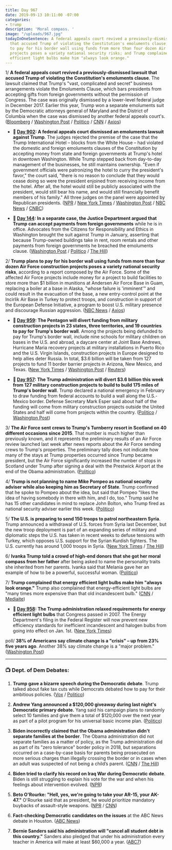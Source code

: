 ```yaml
---
title: Day 967
date: 2019-09-13 10:11:00 -07:00
categories:
- trump
description: 'Moral compass. '
image: "/uploads/967.jpg"
todayInOneSentence: A federal appeals court revived a previously-dismissed lawsuit
  that accused Trump of violating the Constitution's emoluments clause; Trump's plan
  to pay for his border wall using funds from more than four dozen Air Force construction
  projects poses a variety national security risks; and Trump complained that energy
  efficient light bulbs make him "always look orange."
---
```


1/ **A federal appeals court revived a previously-dismissed lawsuit that accused Trump of violating the Constitution's emoluments clause**. The lawsuit claimed that Trump's "vast, complicated and secret" business arrangements violate the Emoluments Clause, which bars presidents from accepting gifts from foreign governments without the permission of Congress. The case was originally dismissed by a lower-level federal judge in December 2017. Earlier this year, Trump won a separate emoluments suit by the Democratic attorneys general of Maryland and the District of Columbia when the case was dismissed by another federal appeals court's. ([Bloomberg](https://www.bloomberg.com/news/articles/2019-09-13/trump-must-face-suit-by-ethics-watchdog-appeals-court-says) / [Washington Post](https://beta.washingtonpost.com/politics/appeals-court-revives-lawsuit-saying-trump-is-violating-the-constitution-by-doing-business-with-foreign-governments/2019/09/13/0861b010-d632-11e9-9343-40db57cf6abd_story.html) / [Politico](https://www.politico.com/story/2019/09/13/trump-foreign-corruption-lawsuit-1494571) / [CNN](https://www.cnn.com/2019/09/13/politics/donald-trump-ethics-lawsuit/index.html) / [Axios](https://www.axios.com/trump-emoluments-clause-lawsuit-second-circuit-083b5ade-c983-4566-af9c-50e30aedf7a6.html))

* **📌 [Day 902](https://whatthefuckjusthappenedtoday.com/2019/07/10/day-902/#3-a-federal-appeals-court-dismissed): A federal appeals court dismissed an emoluments lawsuit against Trump**. The judges rejected the premise of the case that the Trump International Hotel – blocks from the White House – had violated the domestic and foreign emoluments clauses of the Constitution by accepting money from state and foreign governments at Trump's hotel in downtown Washington. While Trump stepped back from day-to-day management of the businesses, he still maintains ownership. "Even if government officials were patronizing the hotel to curry the president's favor," the court said, "there is no reason to conclude that they would cease doing so were the president enjoined from receiving income from the hotel. After all, the hotel would still be publicly associated with the president, would still bear his name, and would still financially benefit members of his family." All three judges on the panel were appointed by Republican presidents. ([NPR](https://www.npr.org/2019/07/10/740258653/appeals-court-dismisses-emoluments-lawsuit-against-trump) / [New York Times](https://www.nytimes.com/2019/07/10/us/politics/trump-hotel-emoluments-constitution.html) / [Washington Post](https://www.washingtonpost.com/local/legal-issues/appeals-court-dismisses-emoluments-lawsuit-involving-president-trumps-dc-hotel/2019/07/10/4a4b6190-886e-11e9-98c1-e945ae5db8fb_story.html) / [NBC News](https://www.nbcnews.com/politics/donald-trump/appeals-court-dismisses-emoluments-clause-case-against-trump-n1028216) / [CNBC](https://www.cnbc.com/2019/07/10/trump-wins-dismissal-of-emoluments-suit.html))

* **📌 [Day 144](https://whatthefuckjusthappenedtoday.com/2017/06/12/Day-144/#5-in-a-separate-case-the-justice-dep): In a separate case, the Justice Department argued that Trump can accept payments from foreign governments** while he is in office. Advocates from the Citizens for Responsibility and Ethics in Washington brought the suit against Trump in January, asserting that because Trump-owned buildings take in rent, room rentals and other payments from foreign governments he breached the emoluments clause. ([Washington Post](https://www.washingtonpost.com/politics/foreign-payments-to-trumps-businesses-are-legally-permitted-argues-justice-department/2017/06/10/e66c7312-4d8c-11e7-a186-60c031eab644_story.html) / [Politico](http://www.politico.com/story/2017/06/09/trump-foreign-payments-emoluments-feds-239380) / [The Hill](http://thehill.com/homenews/administration/337210-doj-lawyers-argue-trump-can-accept-payments-from-foreign-governments?rnd=1497052482))

2/ **Trump plans to pay for his border wall using funds from more than four dozen Air Force construction projects poses a variety national security risks**, according to a report composed by the Air Force. Some of the affected Air Force projects include money for a project to build facilities to store more than $1 billion in munitions at Andersen Air Force Base in Guam, replacing a boiler at a base in Alaska, "whose failure is 'imminent'" and could result in the evacuation of the base, a new entry-control point at the Incirlik Air Base in Turkey to protect troops, and construction in support of the European Defense Initiative, a program to boost U.S. military presence and discourage Russian aggression. ([NBC News](https://www.nbcnews.com/news/military/trump-s-plan-pay-border-wall-air-force-funds-risks-n1054091) / [Axios](https://www.axios.com/trump-border-wall-divert-air-force-funds-national-security-risks-2b49e2e4-9c91-451c-a0c3-fc2d94a9b8f1.html))

* **📌 [Day 959](https://whatthefuckjusthappenedtoday.com/2019/09/05/day-959/#1-the-pentagon-will-divert-funding-f): The Pentagon will divert funding from military construction projects in 23 states, three territories, and 19 countries to pay for Trump's border wall**. Among the projects being defunded to pay for Trump's border wall, include nine schools for military children on bases in the U.S. and abroad, a daycare center at Joint Base Andrews, Hurricane Maria recovery projects at military installations in Puerto Rico and the U.S. Virgin Islands, construction projects in Europe designed to help allies deter Russia. In total, $3.6 billion will be taken from 127 projects to fund 11 border barrier projects in Arizona, New Mexico, and Texas. ([New York Times](https://www.nytimes.com/2019/09/04/us/politics/pentagon-projects-border-wall.html) / [Washington Post](https://www.washingtonpost.com/world/national-security/pentagon-tells-congress-which-projects-it-will-defund-to-pay-for-trumps-wall/2019/09/04/5b2a50fe-cf34-11e9-9031-519885a08a86_story.html) / [Reuters](https://www.reuters.com/article/us-usa-immigration-pentagon-idUSKCN1VP2VY))

* **📌 [Day 957](https://whatthefuckjusthappenedtoday.com/2019/09/03/day-957/#5-the-trump-administration-will-dive): The Trump administration will divert $3.6 billion this week from 127 military construction projects to build to build 175 miles of Trump's border wall**. Trump declared a national emergency in February to draw funding from federal accounts to build a wall along the U.S.-Mexico border. Defense Secretary Mark Esper said about half of the funding will come from military construction projects outside the United States and half will come from projects within the country. ([Politico](https://www.politico.com/story/2019/09/03/trump-administration-prepares-to-raid-military-projects-for-border-wall-1479981) / [Washington Post](https://www.washingtonpost.com/news/politics/wp/2019/09/03/pentagon-to-take-money-from-127-projects-to-pay-for-3-6-billion-in-border-wall-construction/))

3/ **The Air Force sent crews to Trump's Turnberry resort in Scotland on 40 different occasions since 2015**. That number is much higher than previously known, and it represents the preliminary results of an Air Force review launched last week after news reports about the Air Force sending crews to Trump's properties. The preliminary tally does not indicate how many of the stays at Trump properties occurred since Trump became president, but the Air Force significantly increased the number of stops in Scotland under Trump after signing a deal with the Prestwick Airport at the end of the Obama administration. ([Politico](https://www.politico.com/story/2019/09/12/air-force-trump-scottish-resort-1493624))

4/ **Trump is not planning to name Mike Pompeo as national security adviser while also keeping him as Secretary of State**. Trump confirmed that he spoke to Pompeo about the idea, but said that Pompeo "likes the idea of having somebody in there with him, and I do, too." Trump said he has 15 other candidates in mind to replace John Bolton, who Trump fired as national security adviser earlier this week. ([Politico](https://www.politico.com/story/2019/09/12/trump-wont-name-pompeo-national-security-adviser-1493611))

5/ **The U.S. is preparing to send 150 troops to patrol northeastern Syria**. Trump announced a withdrawal of U.S. forces from Syria last December, but the new troop deployment is part of an expanding series of military and diplomatic steps the U.S. has taken in recent weeks to defuse tensions with Turkey, which opposes U.S. support for the Syrian Kurdish fighters. The U.S. currently has around 1,000 troops in Syria. ([New York Times](https://www.nytimes.com/2019/09/12/world/middleeast/syria-war.html) / [The Hill](https://thehill.com/policy/defense/461228-us-could-deploy-150-troops-to-syria-report))

6/ **Ivanka Trump told a crowd of high-end donors that she got her moral compass from her father** after being asked to name the personality traits she inherited from her parents. Ivanka said that Melania gave her an example of how to be a powerful, successful woman. ([Politico](https://www.politico.com/story/2019/09/13/ivanka-trump-donors-1488704))

7/ **Trump complained that energy efficient light bulbs make him "always look orange."** Trump also complained that energy-efficient light bulbs are "many times more expensive than that old incandescent bulb." ([CNN](https://www.cnn.com/2019/09/13/politics/trump-orange-light-bulbs/index.html) / [Mediaite](https://www.mediaite.com/trump/trump-blames-his-orange-appearance-on-energy-efficient-light-bulbs/))

* **📌 [Day 958](https://whatthefuckjusthappenedtoday.com/2019/09/04/day-958/#2-the-trump-administration-relaxed-r): The Trump administration relaxed requirements for energy efficient light bulbs** that Congress passed in 2007. The Energy Department's filing in the Federal Register will now prevent new efficiency standards for inefficient incandescent and halogen bulbs from going into effect on Jan. 1st. ([New York Times](https://www.nytimes.com/2019/09/04/climate/trump-light-bulb-rollback.html))

poll/ **38% of Americans say climate change is a "crisis" – up from 23% five years ago**. Another 38% say climate change is a "major problem." ([Washington Post](https://beta.washingtonpost.com/climate-environment/americans-increasingly-see-climate-change-as-a-crisis-poll-shows/2019/09/12/74234db0-cd2a-11e9-87fa-8501a456c003_story.html))

---

### 📺 Dept. of Dem Debates:

1. **Trump gave a bizarre speech during the Democratic debate**. Trump talked about fake tax cuts while Democrats debated how to pay for their ambitious policies. ([Vox](https://www.vox.com/2020-presidential-election/2019/9/12/20863669/trump-baltimore-speech-house-gop-dem-debate) / [Politico](https://www.politico.com/story/2019/09/12/trump-democratic-debate-1493699))

2. **Andrew Yang announced a $120,000 giveaway during last night's Democratic primary debate.** Yang said his campaign plans to randomly select 10 families and give them a total of $120,000 over the next year as part of a pilot program for his universal basic income plan. ([Politico](https://www.politico.com/story/2019/09/12/andrew-yang-120000-giveaway-for-ubi-pilot-program-1493622))

3. **Biden incorrectly claimed that the Obama administration didn't separate families at the border**. The Obama administration did not separate families as a matter of policy, as the Trump administration did as part of its "zero tolerance" border policy in 2018, but separations occurred on a case-by-case basis for parents being prosecuted on more serious charges than illegally crossing the border or in cases when an adult was suspected of not being a child’s parent. ([CNN](https://www.cnn.com/politics/live-news/democratic-debate-september-2019/h_ca819e341152d783479eb2dc6240c08c) / [The Hill](https://thehill.com/homenews/campaign/461230-biden-incorrectly-claims-obama-administration-didnt-separate-families))

4. **Biden tried to clarify his record on Iraq War during Democratic debate**. Biden is still struggling to explain his vote for the war and when his feelings about intervention evolved. ([NPR](https://www.npr.org/2019/09/12/760043103/biden-tries-to-clarify-his-record-on-iraq-war-during-democratic-debate))

5. **Beto O'Rourke: "Hell, yes, we're going to take your AR-15, your AK-47."** O'Rourke said that as president, he would prioritize mandatory buybacks of assault-style weapons. ([NPR](https://www.npr.org/2019/09/12/760386808/orourke-promises-to-take-your-ar-15-but-americans-are-split-on-buybacks) / [CNN](https://www.cnn.com/2019/09/12/politics/beto-orourke-hell-yes-take-ar-15-ak-47/index.html))

6. **Fact-checking Democratic candidates on the issues** at the ABC News debate in Houston. ([ABC News](https://abcnews.go.com/Politics/fact-checking-democratic-candidates-issues-abc-news-debate/story?id=65417684))

7. **Bernie Sanders said his administration will "cancel all student debt in this country."** Sanders also pledged that under his administration every teacher in America will make at least $60,000 a year. ([ABC7](https://abc7news.com/politics/sanders-we-are-going-to-cancel-all-student-debt-in-this-country/5536358/))